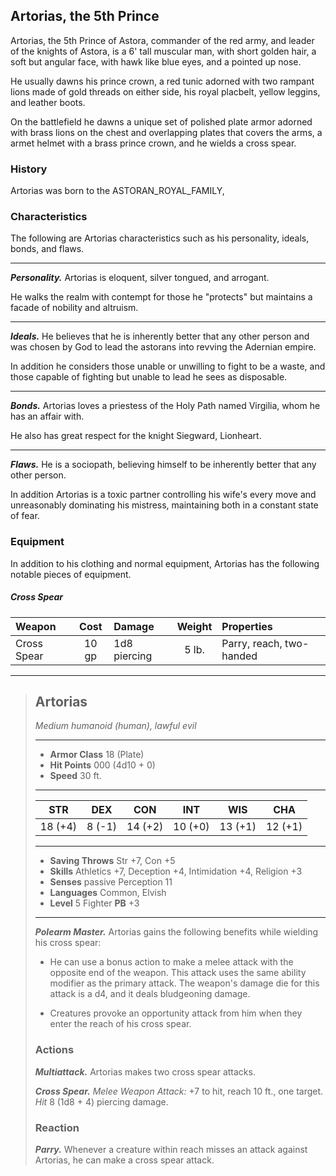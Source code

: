 ## Artorias, the 5th Prince
Artorias, the 5th Prince of Astora, commander of the red army, and leader of the knights of Astora, is a 6' tall muscular man, with short golden hair, a soft but angular face, with hawk like blue eyes, and a pointed up nose.

He usually dawns his prince crown, a red tunic adorned with two rampant lions made of gold threads on either side, his royal placbelt, yellow leggins, and leather boots. 

On the battlefield he dawns a unique set of polished plate armor adorned with brass lions on the chest and overlapping plates that covers the arms, a armet helmet with a brass prince crown, and he wields a cross spear.


### History
Artorias was born to the ASTORAN_ROYAL_FAMILY, 


### Characteristics
The following are Artorias characteristics such as his personality, ideals, bonds, and flaws.
___
***Personality.***
Artorias is eloquent, silver tongued, and arrogant.

He walks the realm with contempt for those he "protects" but maintains a facade of nobility and altruism.
___
***Ideals.***
He believes that he is inherently better that any other person and was chosen by God to lead the astorans into revving the Adernian empire.

In addition he considers those unable or unwilling to fight to be a waste, and those capable of fighting but unable to lead he sees as disposable.
___
***Bonds.***
Artorias loves a priestess of the Holy Path named Virgilia, whom he has an affair with.

He also has great respect for the knight Siegward, Lionheart.
___
***Flaws.***
He is a sociopath, believing himself to be inherently better that any other person.

In addition Artorias is a toxic partner controlling his wife's every move and unreasonably dominating his mistress, maintaining both in a constant state of fear.


### Equipment
In addition to his clothing and normal equipment, Artorias has the following notable pieces of equipment.

##### Cross Spear
| Weapon      | Cost   | Damage           | Weight | Properties               |
|:------------|:------:|:-----------------|:------:|:-------------------------|
| Cross Spear |  10 gp | 1d8  piercing    |  5 lb. | Parry, reach, two-handed |



___
> ## Artorias
>*Medium humanoid (human), lawful evil*
> ___
> - **Armor Class** 18 (Plate)
> - **Hit Points** 000 (4d10 + 0)
> - **Speed** 30 ft.
>___
>|   STR   |   DEX   |   CON   |   INT   |   WIS   |   CHA   |
>|:-------:|:-------:|:-------:|:-------:|:-------:|:-------:|
>| 18 (+4) |  8 (-1) | 14 (+2) | 10 (+0) | 13 (+1) | 12 (+1) |
>___
> - **Saving Throws** Str +7, Con +5
> - **Skills** Athletics +7, Deception +4, Intimidation +4, Religion +3
> - **Senses** passive Perception 11
> - **Languages** Common, Elvish
> - **Level** 5 Fighter **PB** +3
> ___
> ***Polearm Master.***
> Artorias gains the following benefits while wielding his cross spear:
>
> - He can use a bonus action to make a melee attack with the opposite end of the weapon. This attack uses the same ability modifier as the primary attack. The weapon's damage die for this attack is a d4, and it deals bludgeoning damage.
>
> - Creatures provoke an opportunity attack from him when they enter the reach of his cross spear.
>
> ### Actions
> ***Multiattack.*** Artorias makes two cross spear attacks.
>
> ***Cross Spear.*** *Melee Weapon Attack:* +7 to hit, reach 10 ft., one target. *Hit* 8 (1d8 + 4) piercing damage. 
>
> ### Reaction
> ***Parry.*** Whenever a creature within reach misses an attack against Artorias, he can make a cross spear attack.
